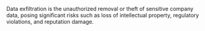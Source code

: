 Data exfiltration is the unauthorized removal or theft of sensitive company data, posing significant risks such as loss of intellectual property, regulatory violations, and reputation damage.
